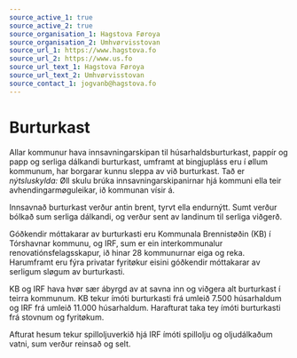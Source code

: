 ```yaml
---
source_active_1: true
source_active_2: true
source_organisation_1: Hagstova Føroya
source_organisation_2: Umhvørvisstovan
source_url_1: https://www.hagstova.fo
source_url_2: https://www.us.fo
source_url_text_1: Hagstova Føroya
source_url_text_2: Umhvørvisstovan
source_contact_1: jogvanb@hagstova.fo
---
```


# Burturkast

Allar kommunur hava innsavningarskipan til húsarhaldsburturkast, pappír og papp og serliga dálkandi burturkast, umframt at bingjupláss eru í øllum kommunum, har borgarar kunnu sleppa av við burturkast.
Tað er *nýtsluskylda:* Øll skulu brúka innsavningarskipanirnar hjá kommuni ella teir avhendingarmøguleikar, ið kommunan vísir á.

Innsavnað burturkast verður antin brent, tyrvt ella endurnýtt. Sumt verður bólkað sum serliga dálkandi, og verður sent av landinum til serliga viðgerð.

Góðkendir móttakarar av burturkasti eru Kommunala Brennistøðin (KB) í Tórshavnar kommunu, og IRF, sum er ein interkommunalur renovatiónsfelagsskapur, ið hinar 28 kommunurnar eiga og reka.
Harumframt eru fýra privatar fyritøkur eisini góðkendir móttakarar av serligum sløgum av burturkasti.

KB og IRF hava hvør sær ábyrgd av at savna inn og viðgera alt burturkast í teirra kommunum. KB tekur ímóti burturkasti frá umleið 7.500 húsarhaldum og IRF frá umleið 11.000 húsarhaldum. Harafturat taka tey ímóti burturkasti frá stovnum og fyritøkum.

Afturat hesum tekur spilloljuverkið hjá IRF ímóti spillolju og oljudálkaðum vatni, sum verður reinsað og selt.  
